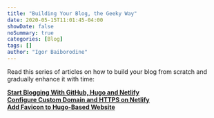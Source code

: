 ```yaml
---
title: "Building Your Blog, the Geeky Way"
date: 2020-05-15T11:01:45-04:00
showDate: false
noSummary: true
categories: [Blog]
tags: []
author: "Igor Baiborodine"
---
```


Read this series of articles on how to build your blog from scratch and gradually enhance it with time:

**[Start Blogging With GitHub, Hugo and Netlify](https://www.kiroule.com/article/start-blogging-with-github-hugo-and-netlify/)**\
**[Configure Custom Domain and HTTPS on Netlify](https://www.kiroule.com/article/configure-custom-domain-and-https-in-netlify/)**\
**[Add Favicon to Hugo-Based Website](https://www.kiroule.com/article/add-favicon-to-hugo-based-website/)**

